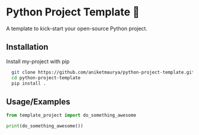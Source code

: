 # Python Project Template 🐍

<!-- A brief description of what this project does and who it's for -->
A template to kick-start your open-source Python project.


## Installation

Install my-project with pip

```bash
  git clone https://github.com/aniketmaurya/python-project-template.git
  cd python-project-template
  pip install .
```

## Usage/Examples

```python
from template_project import do_something_awesome

print(do_something_awesome())
```


<!-- ## Demo

Insert gif or link to demo -->


<!-- ## FAQ

#### Question 1

Answer 1

#### Question 2

Answer 2 -->
